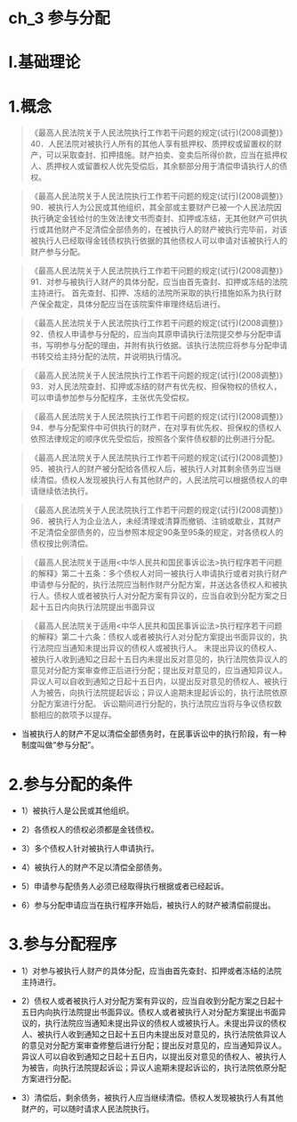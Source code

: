 # ch_3 参与分配
# I.基础理论
# 1.概念
> 《最高人民法院关于人民法院执行工作若干问题的规定(试行)(2008调整)》40．人民法院对被执行人所有的其他人享有抵押权、质押权或留置权的财产，可以采取查封、扣押措施。财产拍卖、变卖后所得价款，应当在抵押权人、质押权人或留置权人优先受偿后，其余额部分用于清偿申请执行人的债权。

> 《最高人民法院关于人民法院执行工作若干问题的规定(试行)(2008调整)》90．被执行人为公民或其他组织，其全部或主要财产已被一个人民法院因执行确定金钱给付的生效法律文书而查封、扣押或冻结，无其他财产可供执行或其他财产不足清偿全部债务的，在被执行人的财产被执行完毕前，对该被执行人已经取得金钱债权执行依据的其他债权人可以申请对该被执行人的财产参与分配。 

> 《最高人民法院关于人民法院执行工作若干问题的规定(试行)(2008调整)》91．对参与被执行人财产的具体分配，应当由首先查封、扣押或冻结的法院主持进行。
首先查封、扣押、冻结的法院所采取的执行措施如系为执行财产保全裁定，具体分配应当在该院案件审理终结后进行。

> 《最高人民法院关于人民法院执行工作若干问题的规定(试行)(2008调整)》92．债权人申请参与分配的，应当向其原申请执行法院提交参与分配申请书，写明参与分配的理由，并附有执行依据。该执行法院应将参与分配申请书转交给主持分配的法院，并说明执行情况。

> 《最高人民法院关于人民法院执行工作若干问题的规定(试行)(2008调整)》93．对人民法院查封、扣押或冻结的财产有优先权、担保物权的债权人，可以申请参加参与分配程序，主张优先受偿权。

> 《最高人民法院关于人民法院执行工作若干问题的规定(试行)(2008调整)》94．参与分配案件中可供执行的财产，在对享有优先权、担保权的债权人依照法律规定的顺序优先受偿后，按照各个案件债权额的比例进行分配。

> 《最高人民法院关于人民法院执行工作若干问题的规定(试行)(2008调整)》95．被执行人的财产被分配给各债权人后，被执行人对其剩余债务应当继续清偿。债权人发现被执行人有其他财产的，人民法院可以根据债权人的申请继续依法执行。

> 《最高人民法院关于人民法院执行工作若干问题的规定(试行)(2008调整)》96．被执行人为企业法人，未经清理或清算而撤销、注销或歇业，其财产不足清偿全部债务的，应当参照本规定90条至95条的规定，对各债权人的债权按比例清偿。

> 《最高人民法院关于适用<中华人民共和国民事诉讼法>执行程序若干问题的解释》第二十五条：多个债权人对同一被执行人申请执行或者对执行财产申请参与分配的，执行法院应当制作财产分配方案，并送达各债权人和被执行人。债权人或者被执行人对分配方案有异议的，应当自收到分配方案之日起十五日内向执行法院提出书面异议

> 《最高人民法院关于适用<中华人民共和国民事诉讼法>执行程序若干问题的解释》第二十六条：债权人或者被执行人对分配方案提出书面异议的，执行法院应当通知未提出异议的债权人或被执行人。 
未提出异议的债权人、被执行人收到通知之日起十五日内未提出反对意见的，执行法院依异议人的意见对分配方案审查修正后进行分配；提出反对意见的，应当通知异议人。异议人可以自收到通知之日起十五日内，以提出反对意见的债权人、被执行人为被告，向执行法院提起诉讼；异议人逾期未提起诉讼的，执行法院依原分配方案进行分配。
诉讼期间进行分配的，执行法院应当将与争议债权数额相应的款项予以提存。

- 当被执行人的财产不足以清偿全部债务时，在民事诉讼中的执行阶段，有一种制度叫做“参与分配”。

# 2.参与分配的条件
- 1）被执行人是公民或其他组织。

- 2）各债权人的债权必须都是金钱债权。

- 3）多个债权人针对被执行人申请执行。

- 4）被执行人的财产不足以清偿全部债务。

- 5）申请参与配债务人必须已经取得执行根据或者已经起诉。

- 6）参与分配申请应当在执行程序开始后，被执行人的财产被清偿前提出。

# 3.参与分配程序
- 1）对参与被执行人财产的具体分配，应当由首先查封、扣押或者冻结的法院主持进行。

- 2）债权人或者被执行人对分配方案有异议的，应当自收到分配方案之日起十五日内向执行法院提出书面异议。债权人或者被执行人对分配方案提出书面异议的，执行法院应当通知未提出异议的债权人或被执行人。未提出异议的债权人、被执行人收到通知之日起十五日内未提出反对意见的，执行法院依异议人的意见对分配方案审查修整后进行分配；提出反对意见的，应当通知异议人。异议人可以自收到通知之日起十五日内，以提出反对意见的债权人、被执行人为被告，向执行法院提起诉讼；异议人逾期未提起诉讼的，执行法院依原分配方案进行分配。

- 3）清偿后，剩余债务，被执行人应当继续清偿。债权人发现被执行人有其他财产的，可以随时请求人民法院执行。








